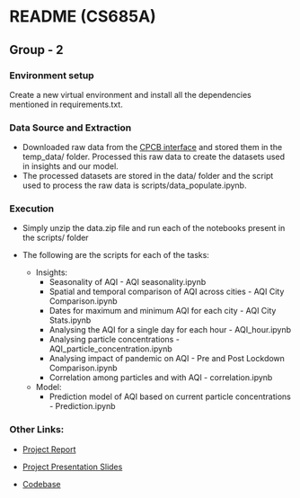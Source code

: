 # README (CS685A)
## Group - 2

### Environment setup

Create a new virtual environment and install all the dependencies mentioned in requirements.txt.

### Data Source and Extraction

- Downloaded raw data from the [CPCB interface](https://app.cpcbccr.com/ccr/#/caaqm-dashboard-all/caaqm-landing/caaqm-comparison-data) and stored them in the temp_data/ folder. Processed this raw data to create the datasets used in insights and our model.
- The processed datasets are stored in the data/ folder and the script used to process the raw data is scripts/data_populate.ipynb.

### Execution

- Simply unzip the data.zip file and run each of the notebooks present in the scripts/ folder
- The following are the scripts for each of the tasks:

    - Insights:
        - Seasonality of AQI - AQI seasonality.ipynb
        - Spatial and temporal comparison of AQI across cities - AQI City Comparison.ipynb
        - Dates for maximum and minimum AQI for each city - AQI City Stats.ipynb
        - Analysing the AQI for a single day for each hour  - AQI_hour.ipynb
        - Analysing particle concentrations - AQI_particle_concentration.ipynb
        - Analysing impact of pandemic on AQI - Pre and Post Lockdown Comparison.ipynb
        - Correlation among particles and with AQI - correlation.ipynb
    - Model:
        - Prediction model of AQI based on current particle concentrations - Prediction.ipynb

### Other Links:

- [Project Report](https://docs.google.com/document/d/1y1vKWKP4Mhx9XFtCz5BAnv03sEMnW1ALK9nLHe_XzJY/edit)

- [Project Presentation Slides](https://docs.google.com/presentation/d/1VveoFGEaSr10ygMQNpdBleaaBq4X5TOJsdrMdJiiNRY/edit#slide=id.p)

- [Codebase](https://github.com/nikhilag2711/Project_CS685)
